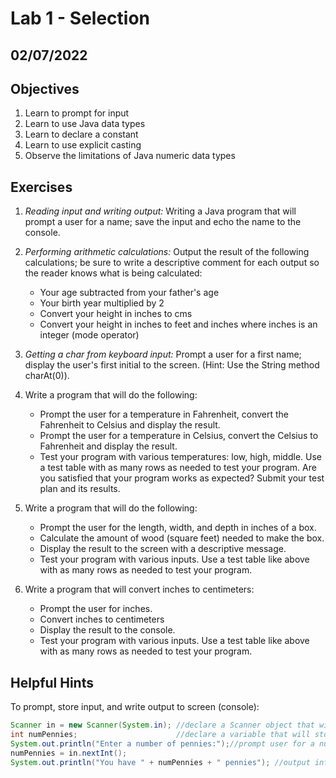 # Lab 1 - Selection

## 02/07/2022

## Objectives

1. Learn to prompt for input
2. Learn to use Java data types
3. Learn to declare a constant
4. Learn to use explicit casting
5. Observe the limitations of Java numeric data types

## Exercises

1. _Reading input and writing output:_ Writing a Java program that will prompt a user for a name; save the input and echo the name to the console.
2. _Performing arithmetic calculations:_ Output the result of the following calculations; be sure to write a descriptive comment for each output so the reader knows what is being calculated:

   * Your age subtracted from your father's age
   * Your birth year multiplied by 2
   * Convert your height in inches to cms
   * Convert your height in inches to feet and inches where inches is an integer (mode operator)

3. _Getting a char from keyboard input:_ Prompt a user for a first name; display the user's first initial to the screen. (Hint: Use the String method charAt(0)).
4. Write a program that will do the following:

   * Prompt the user for a temperature in Fahrenheit, convert the Fahrenheit to Celsius and display the result.
   * Prompt the user for a temperature in Celsius, convert the Celsius to Fahrenheit and display the result.
   * Test your program with various temperatures: low, high, middle. Use a test table with as many rows as needed to test your program. Are you satisfied that your program works as expected? Submit your test plan and its results.

5. Write a program that will do the following:

   * Prompt the user for the length, width, and depth in inches of a box.
   * Calculate the amount of wood (square feet) needed to make the box.
   * Display the result to the screen with a descriptive message.
   * Test your program with various inputs. Use a test table like above with as many rows as needed to test your program.

6. Write a program that will convert inches to centimeters:

   * Prompt the user for inches.
   * Convert inches to centimeters
   * Display the result to the console.
   * Test your program with various inputs. Use a test table like above with as many rows as needed to test your program.

## Helpful Hints

To prompt, store input, and write output to screen (console):

```java
Scanner in = new Scanner(System.in); //declare a Scanner object that will read from the keyboard
int numPennies;                      //declare a variable that will store the data from the keyboard
System.out.println("Enter a number of pennies:");//prompt user for a numbrer of pennies
numPennies = in.nextInt();
System.out.println("You have " + numPennies + " pennies"); //output info to the screen
```
